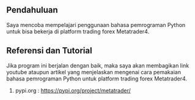## Pendahuluan
Saya mencoba mempelajari penggunaan bahasa pemrograman Python untuk bisa bekerja di platform trading forex Metatrader4.

## Referensi dan Tutorial
Jika program ini berjalan dengan baik, maka saya akan membagikan link youtube ataupun artikel yang menjelaskan mengenai cara pemakaian bahasa pemrograman Python untuk platform trading forex Metatrader4.
1. pypi.org : https://pypi.org/project/metatrader/